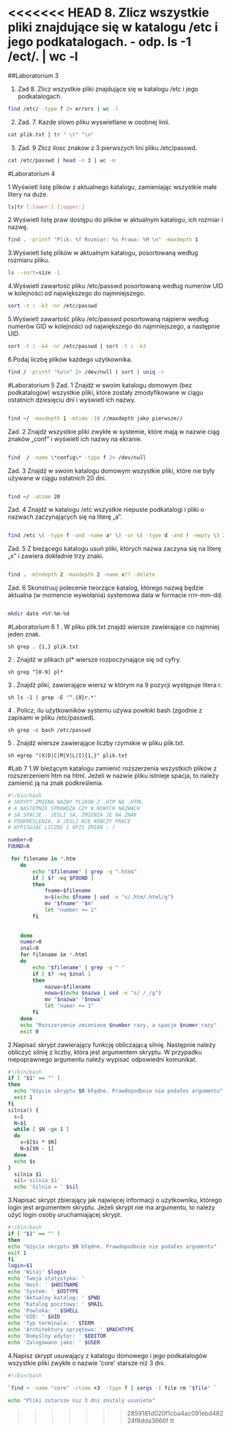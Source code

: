 <<<<<<< HEAD
8. Zlicz wszystkie pliki znajdujące się w katalogu /etc i jego podkatalogach. - odp. ls -1 /ect/. | wc -l
=======
##Laboratorium 3

1. Zad 8. Zlicz wszystkie pliki znajdujące się w katalogu /etc i jego podkatalogach.
```sh
find /etc/ -type f 2> errors | wc -l
```

2. Zad. 7. Kazde slowo pliku wyswietlane w osobnej linii.
```sh
cat plik.txt | tr " \t" "\n"
```                                              
3. Zad. 9 Zlicz ilosc znakow z 3 pierwszych lini pliku /etc/passwd.
```sh
cat /etc/passwd | head -n 3 | wc -m
```

#Laboratorium 4

1.Wyświetl listę plików z aktualnego katalogu, zamieniając wszystkie małe litery na duże.
```sh
ls|tr [:lower:] [:upper:]
```
2.Wyświetl listę praw dostępu do plików w aktualnym katalogu, ich rozmiar i nazwę.
```sh
find . -printf "Plik: %f Rozmiar: %s Prawa: %M \n" -maxdepth 1
```
3.Wyświetl listę plików w aktualnym katalogu, posortowaną według rozmiaru pliku.
```sh
ls --sort=size -1
```
4.Wyświetl zawartość pliku /etc/passwd posortowaną według numerów UID w kolejności od największego do najmniejszego.
```sh
sort -t : -k3 -nr /etc/passwd
```
5.Wyświetl zawartość pliku /etc/passwd posortowaną najpierw według numerów GID w kolejności od największego do najmniejszego, a następnie UID.
```sh
sort -t : -k4 -nr /etc/passwd | sort -t : -k3
```
6.Podaj liczbę plików każdego użytkownika.
```sh
find / -printf "%u\n" 2> /dev/null | sort | uniq -c
```
#Laboratorium 5
Zad. 1 Znajdź w swoim katalogu domowym (bez podkatalogów) wszystkie pliki, które zostały zmodyfikowane w ciągu ostatnich dziesięciu dni i wyświetl ich nazwy.
```sh

find ~/ -maxdepth 1 -mtime -10 //maxdepth jako pierwsze//
```
Zad. 2 Znajdź wszystkie pliki zwykłe w systemie, które mają w nazwie ciąg znaków „conf” i wyświetl ich nazwy na ekranie.
```sh

find  / -name \*config\* -type f 2> /dev/null
```
Zad. 3 Znajdź w swoim katalogu domowym wszystkie pliki, które nie były używane w ciągu ostatnich 20 dni.
```sh

find ~/ -atime 20
```
Zad. 4 Znajdź w katalogu /etc wszystkie niepuste podkatalogi i pliki o nazwach zaczynających się na literę „a”.
```sh

find /etc \( -type f -and -name a* \) -or \( -type d -and ! -empty \) 2> /dev/null
```
Zad. 5 Z bieżącego katalogu usuń pliki, których nazwa zaczyna się na literę „x” i zawiera dokładnie trzy znaki.
```sh

find . -mindepth 2 -maxdepth 2 -name x?? -delete 
```
Zad. 6 Skonstruuj polecenie tworzące katalog, którego nazwą będzie aktualna (w momencie wywołania) systemowa data w formacie rrrr-mm-dd.
```sh

mkdir date +%Y-%m-%d
```
#Laboratorium 6
1 . W pliku plik.txt znajdź wiersze zawierające co najmniej jeden znak.

```sh grep . {1,} plik.txt ```

2 . Znajdź w plikach pl* wiersze rozpoczynające się od cyfry.

```sh grep ^[0-9] pl* ```

3 . Znajdź pliki, zawierające wiersz w którym na 9 pozycji występuje litera r.

```sh ls -1 | grep -E '^.{8}r.*' ```
 
4 . Policz, ilu użytkowników systemu używa powłoki bash (zgodnie z zapisami w pliku /etc/passwd).

```sh grep -c bash /etc/passwd ```

5 . Znajdź wiersze zawierające liczby rzymskie w pliku plik.txt.

```sh egrep "(X|D|C|M|V|L|I){1,}" plik.txt ```

#Lab 7
1.W bieżącym katalogu zamienić rozszerzenia wszystkich plików z rozszerzeniem htm na html. Jeżeli w nazwie pliku istnieje spacja, to należy zamienić ją na znak podkreślenia.
```sh
#!/bin/bash
# SKRYPT ZMIENA NAZWY PLIKOW Z .HTM NA .HTML
# A NASTEPNIE SPRAWDZA CZY W NOWYCH NAZWACH
# SA SPACJE - JESLI SA, ZMIENIA JE NA ZNAK
# PODKRESLENIA, A JESLI NIE KONCZY PRACE
# WYPISUJAC LICZBE I OPIS ZMIAN : )

number=0
FOUND=0

 for filename in *.htm
	do
		echo "$filename" | grep -q ".htm$"
		if [ $? -eq $FOUND ]
		then
			fname=$filename
			n=$(echo $fname | sed -e "s/.htm/.html/g")
			mv "$fname" "$n"
			let "number += 1"
		fi
		
	
	done
	numer=0 
  	znal=0
	for filename in *.html 
	do
		echo "$filename" | grep -q " "
		if [ $? -eq $znal ]
		then
			nazwa=$filename
			nowa=$(echo $nazwa | sed -e "s/ /_/g")
			mv "$nazwa" "$nowa"
			let "numer += 1"
		fi
	done
	echo "Rozszerzenie zmienione $number razy, a spacje $numer razy"
	exit 0

```
2.Napisać skrypt zawierający funkcję obliczającą silnię. Następnie należy obliczyć silnię z liczby, która jest argumentem skryptu. W przypadku niepoprawnego argumentu należy wypisać odpowiedni komunikat.
```sh
#!/bin/bash
if [ "$1" == "" ]
then
  echo "Użycie skryptu $0 błędne. Prawdopodbnie nie podałes argumentu"
  exit 1
fi
silnia() {
  s=1
  N=$1
  while [ $N -ge 1 ]
  do
    s=$[$s * $N]
    N=$[$N - 1]
  done
  echo $s
}
  silnia $1
  sil='silnia $1'
  echo 'Silnia = ' $sil
  ```
  3.Napisać skrypt zbierający jak najwięcej informacji o użytkowniku, którego login jest argumentem skryptu. Jeżeli skrypt nie ma argumentu, to należy użyć login osoby uruchamiającej skrypt.
  ```sh
  #!/bin/bash
if [ "$1" == "" ]
then
  echo "Użycie skryptu $0 błędne. Prawdopodbnie nie podałes argumentu"
  exit 1
fi
  login=$1
  echo 'Witaj' $login
  echo 'Twoja statystyka: '
  echo 'Host: ' $HOSTNAME
  echo 'System: ' $OSTYPE
  echo 'Aktualny katalog: ' $PWD
  echo 'Katalog pocztowy: ' $MAIL
  echo 'Powloka: ' $SHELL
  echo 'UID: ' $UID
  echo 'Typ terminala: ' $TERM
  echo 'Architektury sprzętowa: ' $MACHTYPE
  echo 'Domyślny edytor: ' $EDITOR
  echo 'Zalogowano jako: ' $USER
```
4.Napisz skrypt usuwający z katalogu domowego i jego podkatalogów wszystkie pliki zwykłe o nazwie 'core' starsze niż 3 dni.
```sh
#!/bin/bash

`find ~ -name "core" -ctime +3  -type f | xargs -I file rm "$file" `

echo "Pliki zstarsze niz 3 dni zostaly usuniete"
```
>>>>>>> 2859181d020f1cba4ac091ebd48224f8dda3666f
tt
